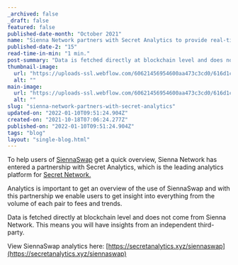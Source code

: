 ```yaml
---
_archived: false
_draft: false
featured: false
published-date-month: "October 2021"
name: "Sienna Network partners with Secret Analytics to provide real-time exchange information"
published-date-2: "15"
read-time-in-min: "1 min."
post-summary: "Data is fetched directly at blockchain level and does not come from Sienna Network."
thumbnail-image:
  url: "https://uploads-ssl.webflow.com/60621456954600aa473c3cd0/616d1cde698d45d024c96298_Sienna%20x%20secretanalytics%20Blog%20Thump.jpg"
  alt: ""
main-image:
  url: "https://uploads-ssl.webflow.com/60621456954600aa473c3cd0/616d1ce1e5b1697e2763be73_Sienna%20x%20secretanalytics%20Blog.jpg"
  alt: ""
slug: "sienna-network-partners-with-secret-analytics"
updated-on: "2022-01-10T09:51:24.904Z"
created-on: "2021-10-18T07:06:24.277Z"
published-on: "2022-01-10T09:51:24.904Z"
tags: "blog"
layout: "single-blog.html"
---
```


To help users of [SiennaSwap](https://app.sienna.network/swap) get a quick overview, Sienna Network has entered a partnership with Secret Analytics, which is the leading analytics platform for [Secret Network.](https://scrt.network/)

Analytics is important to get an overview of the use of SiennaSwap and with this partnership we enable users to get insight into everything from the volume of each pair to fees and trends.

Data is fetched directly at blockchain level and does not come from Sienna Network. This means you will have insights from an independent third-party.

View SiennaSwap analytics here: [https://secretanalytics.xyz/siennaswap](https://secretanalytics.xyz/siennaswap)

‍
